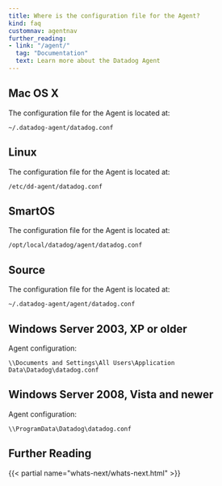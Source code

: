 ```yaml
---
title: Where is the configuration file for the Agent?
kind: faq
customnav: agentnav
further_reading:
- link: "/agent/"
  tag: "Documentation"
  text: Learn more about the Datadog Agent
---
```


## Mac OS X

The configuration file for the Agent is located at:
```
~/.datadog-agent/datadog.conf
```

## Linux

The configuration file for the Agent is located at:
``` 
/etc/dd-agent/datadog.conf
```

## SmartOS

The configuration file for the Agent is located at:
```
/opt/local/datadog/agent/datadog.conf
```

## Source

The configuration file for the Agent is located at: 
```
~/.datadog-agent/agent/datadog.conf
```

## Windows Server 2003, XP or older

Agent configuration: 
```
\\Documents and Settings\All Users\Application Data\Datadog\datadog.conf
```

## Windows Server 2008, Vista and newer

Agent configuration: 
```
\\ProgramData\Datadog\datadog.conf
```

## Further Reading

{{< partial name="whats-next/whats-next.html" >}}